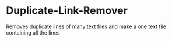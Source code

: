 # Duplicate-Link-Remover
Removes duplicate lines of many text files and make a one text file containing all the lines
